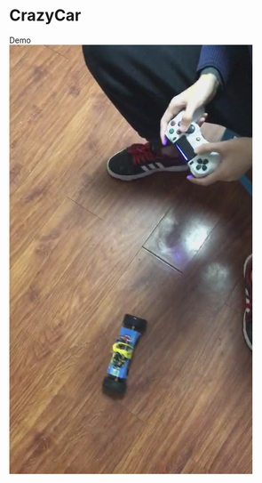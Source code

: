 # CrazyCar

Demo<br>
![](https://github.com/JackQChen/CrazyCar/blob/main/PS4Controller/Demo.jpg)<br>
